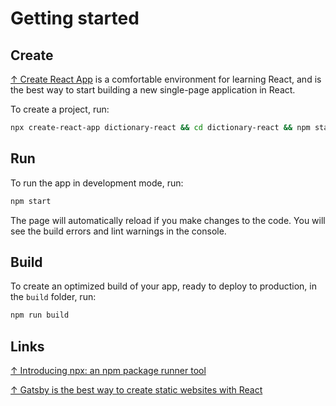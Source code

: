 # Getting started

## Create

[↑ Create React App](https://github.com/facebook/create-react-app) is a comfortable environment for learning React, and is the best way to start building a new single-page application in React.

To create a project, run:

```bash
npx create-react-app dictionary-react && cd dictionary-react && npm start
```

## Run

To run the app in development mode, run:

```bash
npm start
```

The page will automatically reload if you make changes to the code. You will see the build errors and lint warnings in the console.

## Build

To create an optimized build of your app, ready to deploy to production, in the `build` folder, run:

```bash
npm run build
```

## Links

[↑ Introducing npx: an npm package runner tool](https://medium.com/@maybekatz/introducing-npx-an-npm-package-runner-55f7d4bd282b)

[↑ Gatsby is the best way to create static websites with React](https://www.gatsbyjs.com/docs/)
